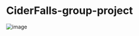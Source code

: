 # CiderFalls-group-project



![image](https://github.com/SeyunChung/CiderFalls-group-project/assets/119281933/1f3db309-23d8-4018-be60-883a8ad73a34)
